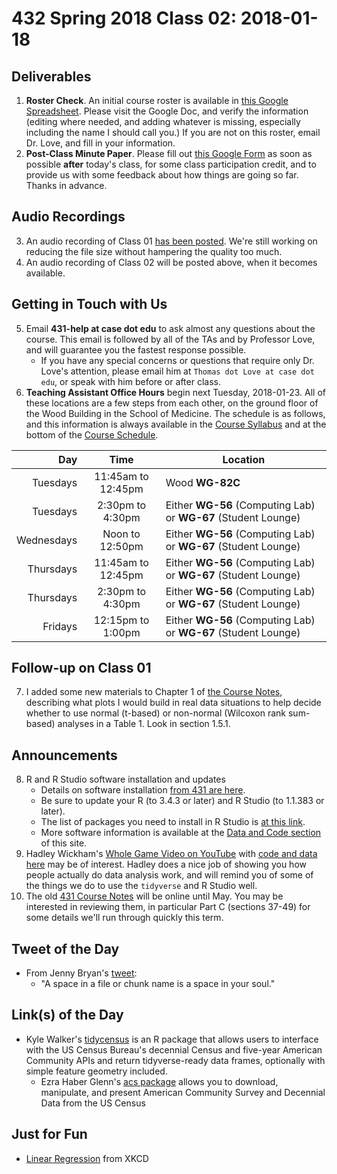 # 432 Spring 2018 Class 02: 2018-01-18

## Deliverables

1. **Roster Check**. An initial course roster is available in [this Google Spreadsheet](https://docs.google.com/spreadsheets/d/1ZbTK4ldaex03ez-TSTq7btOW15XOv9J2ZpIbKh0GBYU/edit?usp=sharing). Please visit the Google Doc, and verify the information (editing where needed, and adding whatever is missing, especially including the name I should call you.) If you are not on this roster, email Dr. Love, and fill in your information.
2. **Post-Class Minute Paper**. Please fill out [this Google Form](https://goo.gl/forms/qfzI3jro5wyi6vEC2) as soon as possible **after** today's class, for some class participation credit, and to provide us with some feedback about how things are going so far. Thanks in advance.

## Audio Recordings

3. An audio recording of Class 01 [has been posted](https://github.com/THOMASELOVE/432-2018/blob/master/slides/class01/class01_audio_2018-01-16.mp3). We're still working on reducing the file size without hampering the quality too much. 
4. An audio recording of Class 02 will be posted above, when it becomes available.

## Getting in Touch with Us

5. Email **431-help at case dot edu** to ask almost any questions about the course. This email is followed by all of the TAs and by Professor Love, and will guarantee you the fastest response possible.
    - If you have any special concerns or questions that require only Dr. Love's attention, please email him at `Thomas dot Love at case dot edu`, or speak with him before or after class.
6. **Teaching Assistant Office Hours** begin next Tuesday, 2018-01-23. All of these locations are a few steps from each other, on the ground floor of the Wood Building in the School of Medicine. The schedule is as follows, and this information is always available in the [Course Syllabus](https://thomaselove.github.io/432-syllabus/) and at the bottom of the [Course Schedule](https://github.com/THOMASELOVE/432-2018/blob/master/SCHEDULE.md).

Day | Time | Location
--------: | :----------------: | -----------------
Tuesdays  | 11:45am to 12:45pm | Wood **WG-82C**
Tuesdays  | 2:30pm to 4:30pm | Either **WG-56** (Computing Lab) or **WG-67** (Student Lounge)
Wednesdays | Noon to 12:50pm | Either **WG-56** (Computing Lab) or **WG-67** (Student Lounge)
Thursdays | 11:45am to 12:45pm | Either **WG-56** (Computing Lab) or **WG-67** (Student Lounge)
Thursdays  | 2:30pm to 4:30pm | Either **WG-56** (Computing Lab) or **WG-67** (Student Lounge)
Fridays | 12:15pm to 1:00pm | Either **WG-56** (Computing Lab) or **WG-67** (Student Lounge)

## Follow-up on Class 01

7. I added some new materials to Chapter 1 of [the Course Notes](https://thomaselove.github.io/432-notes/), describing what plots I would build in real data situations to help decide whether to use normal (t-based) or non-normal (Wilcoxon rank sum-based) analyses in a Table 1. Look in section 1.5.1.

## Announcements

8. R and R Studio software installation and updates
    - Details on software installation [from 431 are here](https://github.com/THOMASELOVE/431/blob/master/software-installation-431.md). 
    - Be sure to update your R (to 3.4.3 or later) and R Studio (to 1.1.383 or later). 
    - The list of packages you need to install in R Studio is [at this link](https://github.com/THOMASELOVE/432-2018/blob/master/data-and-code/PACKAGES.MD).
    - More software information is available at the [Data and Code section](https://github.com/THOMASELOVE/432-2018/tree/master/data-and-code) of this site.
9. Hadley Wickham's [Whole Game Video on YouTube](https://youtu.be/go5Au01Jrvs) with [code and data here](https://github.com/hadley/building-permits) may be of interest. Hadley does a nice job of showing you how people actually do data analysis work, and will remind you of some of the things we do to use the `tidyverse` and R Studio well. 
10. The old [431 Course Notes](https://thomaselove.github.io/431notes/) will be online until May. You may be interested in reviewing them, in particular Part C (sections 37-49) for some details we'll run through quickly this term.

## Tweet of the Day

- From Jenny Bryan's [tweet](https://twitter.com/JennyBryan/status/904884391171678208):
    - "A space in a file or chunk name is a space in your soul."

## Link(s) of the Day

- Kyle Walker's [tidycensus](https://github.com/walkerke/tidycensus) is an R package that allows users to interface with the US Census Bureau's decennial Census and five-year American Community APIs and return tidyverse-ready data frames, optionally with simple feature geometry included.
    - Ezra Haber Glenn's [acs package](https://cran.r-project.org/web/packages/acs/index.html) allows you to download, manipulate, and present American Community Survey and Decennial Data from the US Census

## Just for Fun

- [Linear Regression](https://xkcd.com/1725/) from XKCD

